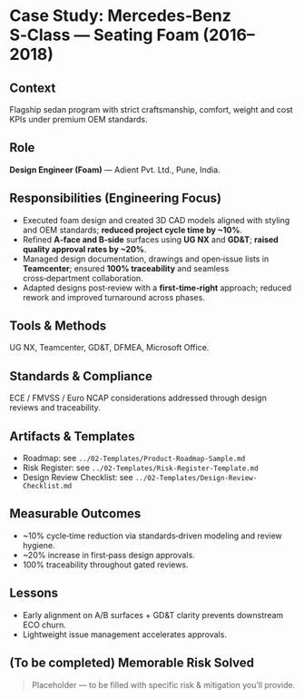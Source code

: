 # Case Study: Mercedes‑Benz S‑Class — Seating Foam (2016–2018)

## Context
Flagship sedan program with strict craftsmanship, comfort, weight and cost KPIs under premium OEM standards.

## Role
**Design Engineer (Foam)** — Adient Pvt. Ltd., Pune, India.

## Responsibilities (Engineering Focus)
- Executed foam design and created 3D CAD models aligned with styling and OEM standards; **reduced project cycle time by ~10%**.
- Refined **A‑face and B‑side** surfaces using **UG NX** and **GD&T**; **raised quality approval rates by ~20%**.
- Managed design documentation, drawings and open‑issue lists in **Teamcenter**; ensured **100% traceability** and seamless cross‑department collaboration.
- Adapted designs post‑review with a **first‑time‑right** approach; reduced rework and improved turnaround across phases.

## Tools & Methods
UG NX, Teamcenter, GD&T, DFMEA, Microsoft Office.

## Standards & Compliance
ECE / FMVSS / Euro NCAP considerations addressed through design reviews and traceability.

## Artifacts & Templates
- Roadmap: see `../02-Templates/Product-Roadmap-Sample.md`
- Risk Register: see `../02-Templates/Risk-Register-Template.md`
- Design Review Checklist: see `../02-Templates/Design-Review-Checklist.md`

## Measurable Outcomes
- ~10% cycle‑time reduction via standards‑driven modeling and review hygiene.
- ~20% increase in first‑pass design approvals.
- 100% traceability throughout gated reviews.

## Lessons
- Early alignment on A/B surfaces + GD&T clarity prevents downstream ECO churn.
- Lightweight issue management accelerates approvals.

## (To be completed) Memorable Risk Solved
> Placeholder — to be filled with specific risk & mitigation you’ll provide.
